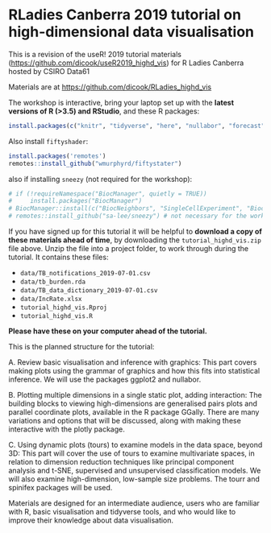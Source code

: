 # RLadies Canberra 2019 tutorial on high-dimensional data visualisation

This is a revision of the useR! 2019 tutorial materials (https://github.com/dicook/useR2019_highd_vis) for R Ladies Canberra hosted by CSIRO Data61

Materials are at https://github.com/dicook/RLadies_highd_vis

The workshop is interactive, bring your laptop set up with the **latest versions of R (>3.5) and RStudio**, and these R packages:

```R
install.packages(c("knitr", "tidyverse", "here", "nullabor", "forecast", "readxl", "GGally", "broom", "plotly", "tourr", "spinifex", "geozoo", "mvtnorm", "randomForest", "RColorBrewer", "mapproj", "superheat", "naniar", "gganimate"))
```

Also install `fiftyshader`:

```R
install.packages('remotes')
remotes::install_github("wmurphyrd/fiftystater")
```

also if installing `sneezy` (not required for the workshop):

```R
# if (!requireNamespace("BiocManager", quietly = TRUE))
#     install.packages("BiocManager")
# BiocManager::install(c("BiocNeighbors", "SingleCellExperiment", "BiocSingular"))
# remotes::install_github("sa-lee/sneezy") # not necessary for the workshop
```

If you have signed up for this tutorial it will be helpful to **download a copy of these materials ahead of time**, by downloading the `tutorial_highd_vis.zip` file above. Unzip the file into a project folder, to work through during the tutorial. It contains these files:

- `data/TB_notifications_2019-07-01.csv`
- `data/tb_burden.rda`
- `data/TB_data_dictionary_2019-07-01.csv`
- `data/IncRate.xlsx`
- `tutorial_highd_vis.Rproj`
- `tutorial_highd_vis.R`

**Please have these on your computer ahead of the tutorial.**

This is the planned structure for the tutorial:

A. Review basic visualisation and inference with graphics: This part
covers making plots using the grammar of graphics and how this fits
into statistical inference. We will use the packages ggplot2 and
nullabor. 

B. Plotting multiple dimensions in a single static plot, adding
interaction: The building blocks to viewing high-dimensions are
generalised pairs plots and parallel coordinate plots, available in
the R package GGally. There are many variations and options that will
be discussed, along with making these interactive with the plotly package.

C. Using dynamic plots (tours) to examine models in the data space,
beyond 3D: This part will cover the use of tours to examine
multivariate spaces, in relation to dimension reduction techniques
like principal component analysis and t-SNE, supervised and
unsupervised classification models. We will also examine
high-dimension, low-sample size problems. The tourr and spinifex
packages will be used. 

Materials are designed for an intermediate audience, users who are familiar
with R, basic visualisation and tidyverse tools, and who would like to
improve their knowledge about data visualisation. 
